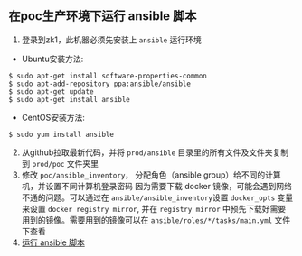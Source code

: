 
## 在poc生产环境下运行 ansible 脚本

1. 登录到zk1，此机器必须先安装上 `ansible` 运行环境  
   
 - Ubuntu安装方法:

 ~~~~~~
$ sudo apt-get install software-properties-common
$ sudo apt-add-repository ppa:ansible/ansible
$ sudo apt-get update
$ sudo apt-get install ansible
~~~~~~

 - CentOS安装方法: 

 ~~~~~~
$ sudo yum install ansible
~~~~~~

2. 从github拉取最新代码，并将 `prod/ansible` 目录里的所有文件及文件夹复制到 `prod/poc` 文件夹里
3. 修改 `poc/ansible_inventory`， 分配角色（ansible group）给不同的计算机，并设置不同计算机登录密码
因为需要下载 docker 镜像，可能会遇到网络不通的问题。可以通过在 `ansible/ansible_inventory`设置 `docker_opts` 变量来设置 `docker registry mirror`,
并在 `registry mirror` 中预先下载好需要用到的镜像。需要用到的镜像可以在 `ansible/roles/*/tasks/main.yml` 文件下查看
4. [运行 ansible 脚本](https://github.com/peterwangpei/mesos-poc/tree/master/prod/ansible)
